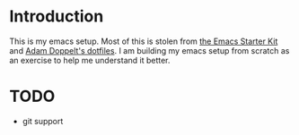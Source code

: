 # Introduction
This is my emacs setup. Most of this is stolen from [the Emacs Starter Kit](https://github.com/technomancy/emacs-starter-kit/) and [Adam Doppelt's dotfiles](http://gurge.com/amd/emacs/).  I am building my emacs setup from scratch as an exercise to help me understand it better.

# TODO
* git support
